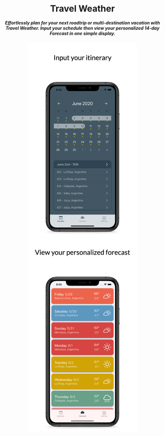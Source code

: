 <h1 align="center">Travel Weather</h1>

<h5 align="center">Effortlessly plan for your next roadtrip or multi-destination vacation with Travel Weather. Input your schedule then view your personalized 14-day Forecast in one simple display.</h5>

<p align="center"><img width="350" src="images/scheduleExampleImage.png"><img width="350" src="images/forecastExampleImage.png"> </p>
